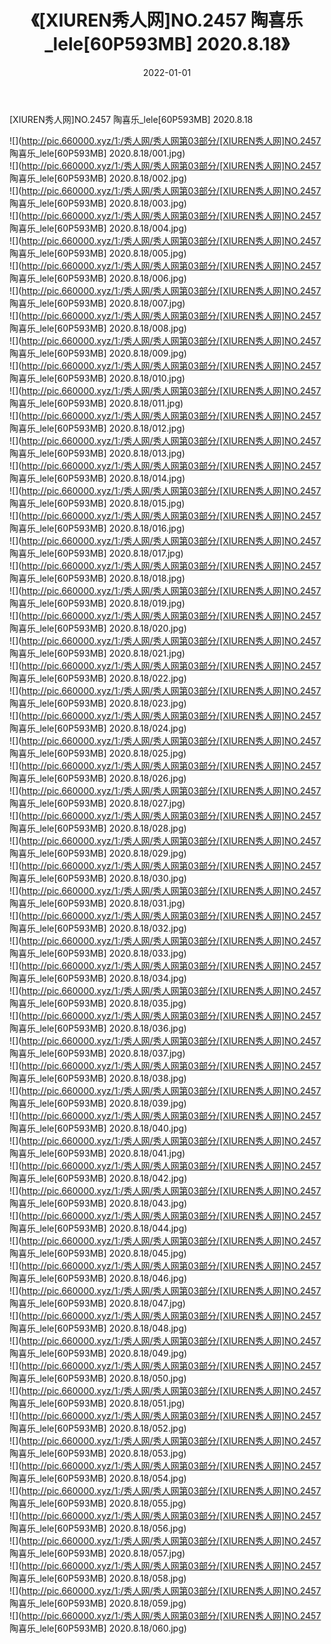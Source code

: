﻿---
layout: post
title:  《[XIUREN秀人网]NO.2457 陶喜乐_lele[60P593MB] 2020.8.18》
date:   2022-01-01
img: http://pic.660000.xyz/1:/秀人网/秀人网第03部分/[XIUREN秀人网]NO.2457 陶喜乐_lele[60P593MB] 2020.8.18/000.jpg
categories: [美女, 清纯, 唯美]
---

[XIUREN秀人网]NO.2457 陶喜乐_lele[60P593MB] 2020.8.18

 ![](http://pic.660000.xyz/1:/秀人网/秀人网第03部分/[XIUREN秀人网]NO.2457 陶喜乐_lele[60P593MB] 2020.8.18/001.jpg) <br>![](http://pic.660000.xyz/1:/秀人网/秀人网第03部分/[XIUREN秀人网]NO.2457 陶喜乐_lele[60P593MB] 2020.8.18/002.jpg) <br>![](http://pic.660000.xyz/1:/秀人网/秀人网第03部分/[XIUREN秀人网]NO.2457 陶喜乐_lele[60P593MB] 2020.8.18/003.jpg) <br>![](http://pic.660000.xyz/1:/秀人网/秀人网第03部分/[XIUREN秀人网]NO.2457 陶喜乐_lele[60P593MB] 2020.8.18/004.jpg) <br>![](http://pic.660000.xyz/1:/秀人网/秀人网第03部分/[XIUREN秀人网]NO.2457 陶喜乐_lele[60P593MB] 2020.8.18/005.jpg) <br>![](http://pic.660000.xyz/1:/秀人网/秀人网第03部分/[XIUREN秀人网]NO.2457 陶喜乐_lele[60P593MB] 2020.8.18/006.jpg) <br>![](http://pic.660000.xyz/1:/秀人网/秀人网第03部分/[XIUREN秀人网]NO.2457 陶喜乐_lele[60P593MB] 2020.8.18/007.jpg) <br>![](http://pic.660000.xyz/1:/秀人网/秀人网第03部分/[XIUREN秀人网]NO.2457 陶喜乐_lele[60P593MB] 2020.8.18/008.jpg) <br>![](http://pic.660000.xyz/1:/秀人网/秀人网第03部分/[XIUREN秀人网]NO.2457 陶喜乐_lele[60P593MB] 2020.8.18/009.jpg) <br>![](http://pic.660000.xyz/1:/秀人网/秀人网第03部分/[XIUREN秀人网]NO.2457 陶喜乐_lele[60P593MB] 2020.8.18/010.jpg) <br>![](http://pic.660000.xyz/1:/秀人网/秀人网第03部分/[XIUREN秀人网]NO.2457 陶喜乐_lele[60P593MB] 2020.8.18/011.jpg) <br>![](http://pic.660000.xyz/1:/秀人网/秀人网第03部分/[XIUREN秀人网]NO.2457 陶喜乐_lele[60P593MB] 2020.8.18/012.jpg) <br>![](http://pic.660000.xyz/1:/秀人网/秀人网第03部分/[XIUREN秀人网]NO.2457 陶喜乐_lele[60P593MB] 2020.8.18/013.jpg) <br>![](http://pic.660000.xyz/1:/秀人网/秀人网第03部分/[XIUREN秀人网]NO.2457 陶喜乐_lele[60P593MB] 2020.8.18/014.jpg) <br>![](http://pic.660000.xyz/1:/秀人网/秀人网第03部分/[XIUREN秀人网]NO.2457 陶喜乐_lele[60P593MB] 2020.8.18/015.jpg) <br>![](http://pic.660000.xyz/1:/秀人网/秀人网第03部分/[XIUREN秀人网]NO.2457 陶喜乐_lele[60P593MB] 2020.8.18/016.jpg) <br>![](http://pic.660000.xyz/1:/秀人网/秀人网第03部分/[XIUREN秀人网]NO.2457 陶喜乐_lele[60P593MB] 2020.8.18/017.jpg) <br>![](http://pic.660000.xyz/1:/秀人网/秀人网第03部分/[XIUREN秀人网]NO.2457 陶喜乐_lele[60P593MB] 2020.8.18/018.jpg) <br>![](http://pic.660000.xyz/1:/秀人网/秀人网第03部分/[XIUREN秀人网]NO.2457 陶喜乐_lele[60P593MB] 2020.8.18/019.jpg) <br>![](http://pic.660000.xyz/1:/秀人网/秀人网第03部分/[XIUREN秀人网]NO.2457 陶喜乐_lele[60P593MB] 2020.8.18/020.jpg) <br>![](http://pic.660000.xyz/1:/秀人网/秀人网第03部分/[XIUREN秀人网]NO.2457 陶喜乐_lele[60P593MB] 2020.8.18/021.jpg) <br>![](http://pic.660000.xyz/1:/秀人网/秀人网第03部分/[XIUREN秀人网]NO.2457 陶喜乐_lele[60P593MB] 2020.8.18/022.jpg) <br>![](http://pic.660000.xyz/1:/秀人网/秀人网第03部分/[XIUREN秀人网]NO.2457 陶喜乐_lele[60P593MB] 2020.8.18/023.jpg) <br>![](http://pic.660000.xyz/1:/秀人网/秀人网第03部分/[XIUREN秀人网]NO.2457 陶喜乐_lele[60P593MB] 2020.8.18/024.jpg) <br>![](http://pic.660000.xyz/1:/秀人网/秀人网第03部分/[XIUREN秀人网]NO.2457 陶喜乐_lele[60P593MB] 2020.8.18/025.jpg) <br>![](http://pic.660000.xyz/1:/秀人网/秀人网第03部分/[XIUREN秀人网]NO.2457 陶喜乐_lele[60P593MB] 2020.8.18/026.jpg) <br>![](http://pic.660000.xyz/1:/秀人网/秀人网第03部分/[XIUREN秀人网]NO.2457 陶喜乐_lele[60P593MB] 2020.8.18/027.jpg) <br>![](http://pic.660000.xyz/1:/秀人网/秀人网第03部分/[XIUREN秀人网]NO.2457 陶喜乐_lele[60P593MB] 2020.8.18/028.jpg) <br>![](http://pic.660000.xyz/1:/秀人网/秀人网第03部分/[XIUREN秀人网]NO.2457 陶喜乐_lele[60P593MB] 2020.8.18/029.jpg) <br>![](http://pic.660000.xyz/1:/秀人网/秀人网第03部分/[XIUREN秀人网]NO.2457 陶喜乐_lele[60P593MB] 2020.8.18/030.jpg) <br>![](http://pic.660000.xyz/1:/秀人网/秀人网第03部分/[XIUREN秀人网]NO.2457 陶喜乐_lele[60P593MB] 2020.8.18/031.jpg) <br>![](http://pic.660000.xyz/1:/秀人网/秀人网第03部分/[XIUREN秀人网]NO.2457 陶喜乐_lele[60P593MB] 2020.8.18/032.jpg) <br>![](http://pic.660000.xyz/1:/秀人网/秀人网第03部分/[XIUREN秀人网]NO.2457 陶喜乐_lele[60P593MB] 2020.8.18/033.jpg) <br>![](http://pic.660000.xyz/1:/秀人网/秀人网第03部分/[XIUREN秀人网]NO.2457 陶喜乐_lele[60P593MB] 2020.8.18/034.jpg) <br>![](http://pic.660000.xyz/1:/秀人网/秀人网第03部分/[XIUREN秀人网]NO.2457 陶喜乐_lele[60P593MB] 2020.8.18/035.jpg) <br>![](http://pic.660000.xyz/1:/秀人网/秀人网第03部分/[XIUREN秀人网]NO.2457 陶喜乐_lele[60P593MB] 2020.8.18/036.jpg) <br>![](http://pic.660000.xyz/1:/秀人网/秀人网第03部分/[XIUREN秀人网]NO.2457 陶喜乐_lele[60P593MB] 2020.8.18/037.jpg) <br>![](http://pic.660000.xyz/1:/秀人网/秀人网第03部分/[XIUREN秀人网]NO.2457 陶喜乐_lele[60P593MB] 2020.8.18/038.jpg) <br>![](http://pic.660000.xyz/1:/秀人网/秀人网第03部分/[XIUREN秀人网]NO.2457 陶喜乐_lele[60P593MB] 2020.8.18/039.jpg) <br>![](http://pic.660000.xyz/1:/秀人网/秀人网第03部分/[XIUREN秀人网]NO.2457 陶喜乐_lele[60P593MB] 2020.8.18/040.jpg) <br>![](http://pic.660000.xyz/1:/秀人网/秀人网第03部分/[XIUREN秀人网]NO.2457 陶喜乐_lele[60P593MB] 2020.8.18/041.jpg) <br>![](http://pic.660000.xyz/1:/秀人网/秀人网第03部分/[XIUREN秀人网]NO.2457 陶喜乐_lele[60P593MB] 2020.8.18/042.jpg) <br>![](http://pic.660000.xyz/1:/秀人网/秀人网第03部分/[XIUREN秀人网]NO.2457 陶喜乐_lele[60P593MB] 2020.8.18/043.jpg) <br>![](http://pic.660000.xyz/1:/秀人网/秀人网第03部分/[XIUREN秀人网]NO.2457 陶喜乐_lele[60P593MB] 2020.8.18/044.jpg) <br>![](http://pic.660000.xyz/1:/秀人网/秀人网第03部分/[XIUREN秀人网]NO.2457 陶喜乐_lele[60P593MB] 2020.8.18/045.jpg) <br>![](http://pic.660000.xyz/1:/秀人网/秀人网第03部分/[XIUREN秀人网]NO.2457 陶喜乐_lele[60P593MB] 2020.8.18/046.jpg) <br>![](http://pic.660000.xyz/1:/秀人网/秀人网第03部分/[XIUREN秀人网]NO.2457 陶喜乐_lele[60P593MB] 2020.8.18/047.jpg) <br>![](http://pic.660000.xyz/1:/秀人网/秀人网第03部分/[XIUREN秀人网]NO.2457 陶喜乐_lele[60P593MB] 2020.8.18/048.jpg) <br>![](http://pic.660000.xyz/1:/秀人网/秀人网第03部分/[XIUREN秀人网]NO.2457 陶喜乐_lele[60P593MB] 2020.8.18/049.jpg) <br>![](http://pic.660000.xyz/1:/秀人网/秀人网第03部分/[XIUREN秀人网]NO.2457 陶喜乐_lele[60P593MB] 2020.8.18/050.jpg) <br>![](http://pic.660000.xyz/1:/秀人网/秀人网第03部分/[XIUREN秀人网]NO.2457 陶喜乐_lele[60P593MB] 2020.8.18/051.jpg) <br>![](http://pic.660000.xyz/1:/秀人网/秀人网第03部分/[XIUREN秀人网]NO.2457 陶喜乐_lele[60P593MB] 2020.8.18/052.jpg) <br>![](http://pic.660000.xyz/1:/秀人网/秀人网第03部分/[XIUREN秀人网]NO.2457 陶喜乐_lele[60P593MB] 2020.8.18/053.jpg) <br>![](http://pic.660000.xyz/1:/秀人网/秀人网第03部分/[XIUREN秀人网]NO.2457 陶喜乐_lele[60P593MB] 2020.8.18/054.jpg) <br>![](http://pic.660000.xyz/1:/秀人网/秀人网第03部分/[XIUREN秀人网]NO.2457 陶喜乐_lele[60P593MB] 2020.8.18/055.jpg) <br>![](http://pic.660000.xyz/1:/秀人网/秀人网第03部分/[XIUREN秀人网]NO.2457 陶喜乐_lele[60P593MB] 2020.8.18/056.jpg) <br>![](http://pic.660000.xyz/1:/秀人网/秀人网第03部分/[XIUREN秀人网]NO.2457 陶喜乐_lele[60P593MB] 2020.8.18/057.jpg) <br>![](http://pic.660000.xyz/1:/秀人网/秀人网第03部分/[XIUREN秀人网]NO.2457 陶喜乐_lele[60P593MB] 2020.8.18/058.jpg) <br>![](http://pic.660000.xyz/1:/秀人网/秀人网第03部分/[XIUREN秀人网]NO.2457 陶喜乐_lele[60P593MB] 2020.8.18/059.jpg) <br>![](http://pic.660000.xyz/1:/秀人网/秀人网第03部分/[XIUREN秀人网]NO.2457 陶喜乐_lele[60P593MB] 2020.8.18/060.jpg) <br>